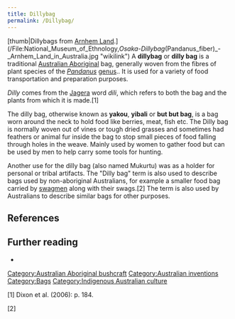```yaml
---
title: Dillybag
permalink: /Dillybag/
---
```


[thumb\|Dillybags from [Arnhem
Land](Arnhem_Land "wikilink").](/File:National_Museum_of_Ethnology,_Osaka_-_Dillybag_(Pandanus_fiber)_-_Arnhem_Land_in_Australia.jpg "wikilink")
A **dillybag** or **dilly bag** is a traditional [Australian
Aboriginal](/Australian_Aborigines "wikilink") bag, generally woven from
the fibres of plant species of the *[Pandanus](/Pandanus "wikilink")*
[genus](/genus "wikilink").. It is used for a variety of food
transportation and preparation purposes.

*Dilly* comes from the [Jagera](/Turrubal_language "wikilink") word
*dili*, which refers to both the bag and the plants from which it is
made.[1]

The dilly bag, otherwise known as **yakou**, **yibali** or **but but
bag**, is a bag worn around the neck to hold food like berries, meat,
fish etc. The Dilly bag is normally woven out of vines or tough dried
grasses and sometimes had feathers or animal fur inside the bag to stop
small pieces of food falling through holes in the weave. Mainly used by
women to gather food but can be used by men to help carry some tools for
hunting.

Another use for the dilly bag (also named Mukurtu) was as a holder for
personal or tribal artifacts. The "Dilly bag" term is also used to
describe bags used by non-aboriginal Australians, for example a smaller
food bag carried by [swagmen](/swagmen "wikilink") along with their
swags.[2] The term is also used by Australians to describe similar bags
for other purposes.

## References

## Further reading

-

[Category:Australian Aboriginal
bushcraft](/Category:Australian_Aboriginal_bushcraft "wikilink")
[Category:Australian
inventions](/Category:Australian_inventions "wikilink")
[Category:Bags](/Category:Bags "wikilink") [Category:Indigenous
Australian culture](/Category:Indigenous_Australian_culture "wikilink")

[1] Dixon et al. (2006): p. 184.

[2]
